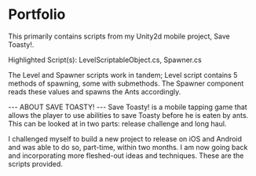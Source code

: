 # Portfolio

This primarily contains scripts from my Unity2d mobile project, Save Toasty!.

Highlighted Script(s):
LevelScriptableObject.cs, Spawner.cs

The Level and Spawner scripts work in tandem; Level script contains 5 methods of spawning, some with submethods. The Spawner component reads these values and spawns the Ants accordingly.

--- ABOUT SAVE TOASTY! ---
Save Toasty! is a mobile tapping game that allows the player to use abilities to save Toasty before he is eaten by ants.
This can be looked at in two parts: release challenge and long haul.

I challenged myself to build a new project to release on iOS and Android and was able to do so, part-time, within two months.
I am now going back and incorporating more fleshed-out ideas and techniques. These are the scripts provided.


